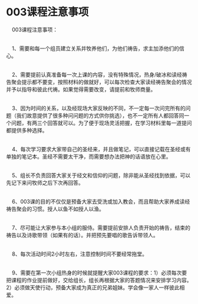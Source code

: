 # 003课程注意事项



<p>&nbsp; &nbsp; 003课程注意事项：</p>

<p><br />
&nbsp; &nbsp; 1、需要和每一个组员建立关系并牧养他们，为他们祷告，求主加添他们的信心。</p>

<p><br />
&nbsp; &nbsp; 2、需要提前认真准备每一次上课的内容，没有特殊情况，热身/破冰和读经祷告聚会提示都不要变，按照材料的做就好，可以每次检查大家读经祷告聚会的情况并予以指导和彼此代祷。如果觉得需要改变，请提前和牧师商量。</p>

<p><br />
&nbsp; &nbsp; 3、因为时间的关系，以及经现场大家反映的不同，不一定每一次问完所有的问题（我们故意提供了很多种问问题的方式供你挑选），也不一定所有人都回答同一个问题，有两三个回答就可以。为了便于现场灵活把握，在学习材料里每一道提问都提供多种选择。</p>

<p><br />
&nbsp; &nbsp; 4、每次学习要求大家带自己的圣经来，并且做笔记，可以直接记载在圣经或有单独的笔记本。圣经不需要太干净，而需要想办法把神的话语放在心里。</p>

<p><br />
&nbsp; &nbsp; 5、组长不负责回答大家关于经文和信仰的问题，除非能从圣经找到依据，可以先记下来问牧师之后下次再回答。</p>

<p><br />
&nbsp; &nbsp; 6、003课的目的不仅仅是预备大家去受洗或加入教会，而且帮助大家养成读经祷告聚会的习惯。授人以鱼不如授人以渔。</p>

<p><br />
&nbsp; &nbsp; 7、尽可能让大家参与本小组的服侍。需要提前安排人负责开始的祷告，结束的祷告以及诗歌带领（如果有的话）。并把预先要唱的歌告诉带领人。</p>

<p><br />
&nbsp; &nbsp; 8、每次活动时间2小时左右，注意控制时间不要经常拖堂。</p>

<p><br />
&nbsp; &nbsp; 9、需要在第一次小组热身的时候就提醒大家003课程的要求：1）必须每次要把课程的作业提前做好，交给组长，组长再根据大家的答题情况来安排学习内容。2）必须做天使行动，预备大家成为真正的兄弟姐妹。学会像一家人一样彼此相爱。</p>